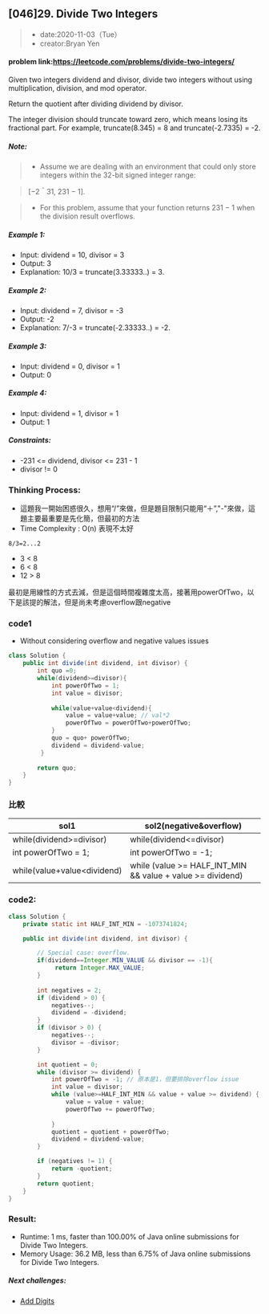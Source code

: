 
## [046]29. Divide Two Integers

> - date:2020-11-03（Tue）
> - creator:Bryan Yen

#### problem link:https://leetcode.com/problems/divide-two-integers/

Given two integers dividend and divisor, divide two integers without using multiplication, division, and mod operator.

Return the quotient after dividing dividend by divisor.

The integer division should truncate toward zero, which means losing its fractional part. For example, truncate(8.345) = 8 and truncate(-2.7335) = -2.

##### Note:

> - Assume we are dealing with an environment that could only store integers within the 32-bit signed integer range: 



> [−2＾31,  231 − 1]. 




> - For this problem, assume that your function returns 231 − 1 when the division result overflows.
 

##### Example 1:

- Input: dividend = 10, divisor = 3
- Output: 3
- Explanation: 10/3 = truncate(3.33333..) = 3.

##### Example 2:

- Input: dividend = 7, divisor = -3
- Output: -2
- Explanation: 7/-3 = truncate(-2.33333..) = -2.

##### Example 3:

- Input: dividend = 0, divisor = 1
- Output: 0

##### Example 4:

- Input: dividend = 1, divisor = 1
- Output: 1
 
##### Constraints:

- -231 <= dividend, divisor <= 231 - 1
- divisor != 0

### Thinking Process:
- 這題我一開始困惑很久，想用“/”來做，但是題目限制只能用“＋”,"-"來做，這題主要最重要是先化簡，但最初的方法
- Time Complexity : O(n) 表現不太好


```katex
8/3=2...2
```

- 3 < 8
- 6 < 8
- 12 > 8

最初是用線性的方式去減，但是這個時間複雜度太高，接著用powerOfTwo，以下是該提的解法，但是尚未考慮overflow跟negative

### code1 

- Without considering overflow and negative values issues

```java
class Solution {
    public int divide(int dividend, int divisor) {
        int quo =0;
        while(dividend>=divisor){
            int powerOfTwo = 1;
            int value = divisor;
            
            while(value+value<dividend){
                value = value+value; // val*2
                powerOfTwo = powerOfTwo+powerOfTwo;
            }
            quo = quo+ powerOfTwo;
            dividend = dividend-value;
         }  
        
        return quo;   
    }
}
```

### 比較


sol1 | sol2(negative&overflow)
---|---
while(dividend>=divisor) | while(dividend<=divisor)
 int powerOfTwo = 1;|  int powerOfTwo = -1;
 while(value+value<dividend)|   while (value >= HALF_INT_MIN && value + value >= dividend)
 
### code2:

```java
class Solution {
    private static int HALF_INT_MIN = -1073741824; 

    public int divide(int dividend, int divisor) {

        // Special case: overflow.
        if(dividend==Integer.MIN_VALUE && divisor == -1){
             return Integer.MAX_VALUE;
        }
    
        int negatives = 2;
        if (dividend > 0) {
            negatives--;
            dividend = -dividend;
        }
        if (divisor > 0) {
            negatives--;
            divisor = -divisor;
        }

        int quotient = 0;
        while (divisor >= dividend) {
            int powerOfTwo = -1; // 原本是1，但要排除overflow issue
            int value = divisor;
            while (value>=HALF_INT_MIN && value + value >= dividend) {
                value = value + value;
                powerOfTwo += powerOfTwo;
       
            }
            quotient = quotient + powerOfTwo;
            dividend = dividend-value;
        }

        if (negatives != 1) {
            return -quotient;
        }
        return quotient;
    }
}
```

### Result:
- Runtime: 1 ms, faster than 100.00% of Java online submissions for Divide Two Integers.
- Memory Usage: 36.2 MB, less than 6.75% of Java online submissions for Divide Two Integers.

##### Next challenges:
- [Add Digits](https://leetcode.com/problems/add-digits/)

